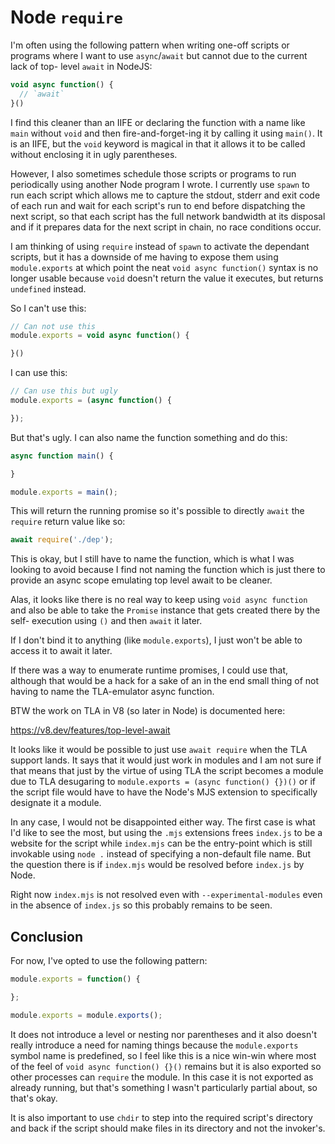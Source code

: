 # Node `require`

I'm often using the following pattern when writing one-off scripts or programs
where I want to use `async`/`await` but cannot due to the current lack of top-
level `await` in NodeJS:

```js
void async function() {
  // `await`
}()
```

I find this cleaner than an IIFE or declaring the function with a name like
`main` without `void` and then fire-and-forget-ing it by calling it using
`main()`. It is an IIFE, but the `void` keyword is magical in that it allows it
to be called without enclosing it in ugly parentheses.

However, I also sometimes schedule those scripts or programs to run periodically
using another Node program I wrote. I currently use `spawn` to run each script
which allows me to capture the stdout, stderr and exit code of each run and wait
for each script's run to end before dispatching the next script, so that each
script has the full network bandwidth at its disposal and if it prepares data
for the next script in chain, no race conditions occur.

I am thinking of using `require` instead of `spawn` to activate the dependant
scripts, but it has a downside of me having to expose them using
`module.exports` at which point the neat `void async function()` syntax is no
longer usable because `void` doesn't return the value it executes, but returns
`undefined` instead.

So I can't use this:

```javascript
// Can not use this
module.exports = void async function() {

}()
```

I can use this:

```javascript
// Can use this but ugly
module.exports = (async function() {

});
```

But that's ugly. I can also name the function something and do this:

```javascript
async function main() {

}

module.exports = main();
```

This will return the running promise so it's possible to directly `await` the
`require` return value like so:

```javascript
await require('./dep');
```

This is okay, but I still have to name the function, which is what I was looking
to avoid because I find not naming the function which is just there to provide
an async scope emulating top level await to be cleaner.

Alas, it looks like there is no real way to keep using `void async function` and
also be able to take the `Promise` instance that gets created there by the self-
execution using `()` and then `await` it later.

If I don't bind it to anything (like `module.exports`), I just won't be able to
access it to await it later.

If there was a way to enumerate runtime promises, I could use that, although
that would be a hack for a sake of an in the end small thing of not having to
name the TLA-emulator async function.

BTW the work on TLA in V8 (so later in Node) is documented here:

https://v8.dev/features/top-level-await

It looks like it would be possible to just use `await require` when the TLA
support lands. It says that it would just work in modules and I am not sure if
that means that just by the virtue of using TLA the script becomes a module due
to TLA desugaring to `module.exports = (async function() {})()` or if the script
file would have to have the Node's MJS extension to specifically designate it a
module.

In any case, I would not be disappointed either way. The first case is what I'd
like to see the most, but using the `.mjs` extensions frees `index.js` to be a
website for the script while `index.mjs` can be the entry-point which is still
invokable using `node .` instead of specifying a non-default file name. But the
question there is if `index.mjs` would be resolved before `index.js` by Node.

Right now `index.mjs` is not resolved even with `--experimental-modules` even in
the absence of `index.js` so this probably remains to be seen.

## Conclusion

For now, I've opted to use the following pattern:

```js
module.exports = function() {

};

module.exports = module.exports();
```

It does not introduce a level or nesting nor parentheses and it also doesn't
really introduce a need for naming things because the `module.exports` symbol
name is predefined, so I feel like this is a nice win-win where most of the
feel of `void async function() {}()` remains but it is also exported so other
processes can `require` the module. In this case it is not exported as already
running, but that's something I wasn't particularly partial about, so that's
okay.

It is also important to use `chdir` to step into the required script's directory
and back if the script should make files in its directory and not the invoker's.
